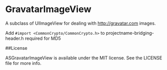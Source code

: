 # GravatarImageView

A subclass of UIImageView for dealing with http://gravatar.com images.

Add ```#import <CommonCrypto/CommonCrypto.h>``` to projectname-bridging-header.h required for MD5

##License

ASGravatarImageView is available under the MIT license. See the LICENSE file for more info.

